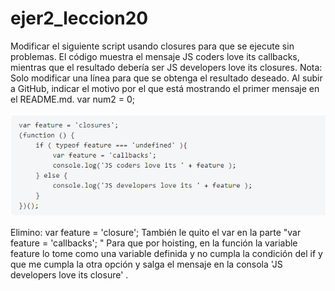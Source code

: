 # ejer2_leccion20
Modificar el siguiente script usando closures para que se ejecute sin problemas.
El código muestra el mensaje JS coders love its callbacks, mientras que el resultado debería ser JS developers love its closures. 
Nota: Solo modificar una línea para que se obtenga el resultado deseado.
Al subir a GitHub, indicar el motivo por el que está mostrando el primer mensaje en el README.md.
var num2 = 0;

![image](ejercicio2.png)

Elimino:  var feature = 'closure';
También le quito el var en la parte "var feature = 'callbacks'; "
Para que  por hoisting, en la función la variable feature lo tome como una variable definida y no cumpla la condición del if y que me cumpla la otra opción y salga el mensaje en la consola 'JS developers love its closure' .